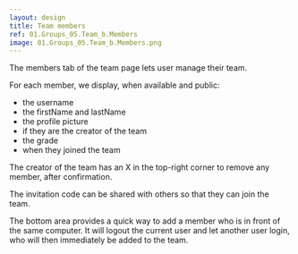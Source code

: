```yaml
---
layout: design
title: Team members
ref: 01.Groups_05.Team_b.Members
image: 01.Groups_05.Team_b.Members.png
---
```


The members tab of the team page lets user manage their team.

For each member, we display, when available and public:
- the username
- the firstName and lastName
- the profile picture
- if they are the creator of the team
- the grade
- when they joined the team

The creator of the team has an X in the top-right corner to remove any member, after confirmation.

The invitation code can be shared with others so that they can join the team.

The bottom area provides a quick way to add a member who is in front of the same computer. It will logout the current user and let another user login, who will then immediately be added to the team.


